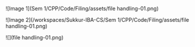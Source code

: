 ![Image 1](Sem 1/CPP/Code/Filing/assets/file handling-01.png)

![Image 2](/workspaces/Sukkur-IBA-CS/Sem 1/CPP/Code/Filing/assets/file handling-01.png)

![](file handling-01.png)